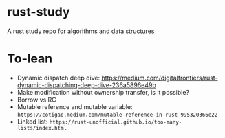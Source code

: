 # rust-study
A rust study repo for algorithms and data structures

# To-lean
* Dynamic dispatch deep dive: https://medium.com/digitalfrontiers/rust-dynamic-dispatching-deep-dive-236a5896e49b
* Make modification without ownership transfer, is it possible?
* Borrow vs RC
* Mutable reference and mutable variable: `https://cotigao.medium.com/mutable-reference-in-rust-995320366e22`
* Linked list: `https://rust-unofficial.github.io/too-many-lists/index.html`